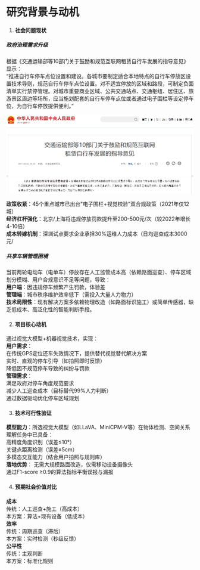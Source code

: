 # 研究背景与动机
1. #### 社会问题现状  

##### 政府治理需求升级
根据《交通运输部等10部门关于鼓励和规范互联网租赁自行车发展的指导意见》显示：  
“推进自行车停车点位设置和建设。各城市要制定适合本地特点的自行车停放区设置技术导则，规范自行车停车点位设置。对不适宜停放的区域和路段，可制定负面清单实行禁停管理。对城市重要商业区域、公共交通站点、交通枢纽、居住区、旅游景区周边等场所，应当施划配套的自行车停车点位或者通过电子围栏等设定停车位，为自行车停放提供便利。”  

 ![‘政府指导意见’](..\4_appendices\figures\guidance.png)  

**政策收紧**：45个重点城市已出台"电子围栏+视觉校验"双合规政策（2021年仅12城）  
**经济杠杆强化**：北京/上海将违规停放罚款提升至200-500元/次（较2022年增长4-10倍）  
**成本转嫁机制**：深圳试点要求企业承担30%运维人力成本（日均巡查成本3000元/  
##### ​共享车辆管理困境​
当前两轮电动车（电单车）停放存在​​人工监管成本高​​（依赖路面巡查）、​​停车区域划分模糊​​、​​用户合规意识不足​​等问题，导致：  
**用户端**：因违规停车频繁产生罚款，体验差  
**管理端**：城市秩序维护效率低下（需投入大量人力物力）  
​**​技术局限性**​​：现有解决方案多依赖​​物理改造​​（如路面标识施工）或简单传感器，缺乏低成本、高泛化性的智能判断手段。


2. #### 项目核心动机  
通过​​视觉大模型+机器视觉​​技术，实现：  
​**​用户需求**​​：  
    在传统GPS定位还车失效情况下，提供替代视觉替代解决方案  
    实时、直观的停车引导（如拍照即时反馈）  
降低因不规范停车导致的纠纷与罚款  
​**管理需求**​​：  
    满足政府对停车角度规范要求  
    减少人工巡查成本（目标替代99%人力判断）  
通过数据驱动优化停车区域规划  

3. #### 技术可行性验证  
​**​模型能力**​​：所选视觉大模型（如LLaVA、MiniCPM-V等）在物体检测、空间关系理解任务中已具备：  
高精度角度识别（误差≤10°）  
关键点距离检测（误差±5cm）  
多模态交互能力（结合用户拍照与规则库）  
​**​落地优势**​​：
无需大规模路面改造，仅需移动设备摄像头  
通过F1-score ≥0.9的算法指标平衡误报与漏报

4. #### 预期社会价值对比  
**​成本**​​  
传统：人工巡查+施工（高成本）  
本方案：算法+现有设备（低成本）  
​**​效率**​​  
传统：周期巡查（滞后）  
本方案：实时检测（秒级反馈）   
​**​公平性**​​  
传统：主观判断  
本方案：标准化规则